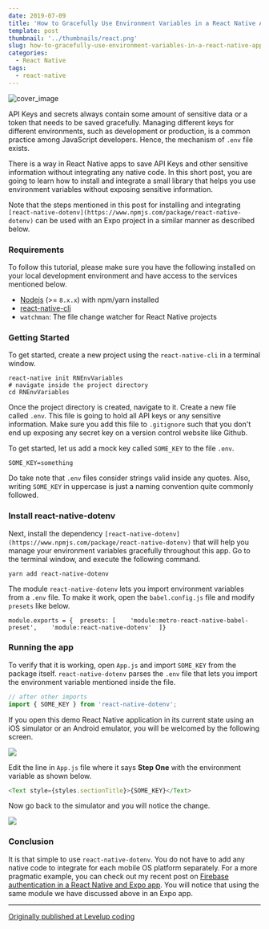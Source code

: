 ```yaml
---
date: 2019-07-09
title: 'How to Gracefully Use Environment Variables in a React Native App'
template: post
thumbnail: '../thumbnails/react.png'
slug: how-to-gracefully-use-environment-variables-in-a-react-native-app
categories:
  - React Native
tags:
  - react-native
---
```


![cover_image](https://miro.medium.com/max/3840/1*2EWodBExzADFPzkxwEZSXQ.png)

API Keys and secrets always contain some amount of sensitive data or a token that needs to be saved gracefully. Managing different keys for different environments, such as development or production, is a common practice among JavaScript developers. Hence, the mechanism of `.env` file exists.

There is a way in React Native apps to save API Keys and other sensitive information without integrating any native code. In this short post, you are going to learn how to install and integrate a small library that helps you use environment variables without exposing sensitive information.

Note that the steps mentioned in this post for installing and integrating `[react-native-dotenv](https://www.npmjs.com/package/react-native-dotenv)` can be used with an Expo project in a similar manner as described below.

### Requirements

To follow this tutorial, please make sure you have the following installed on your local development environment and have access to the services mentioned below.

- [Nodejs](https://nodejs.org/en/) (>= `8.x.x`) with npm/yarn installed
- [react-native-cli](https://www.npmjs.com/package/react-native-cli)
- `watchman`: The file change watcher for React Native projects

### Getting Started

To get started, create a new project using the `react-native-cli` in a terminal window.

```shell
react-native init RNEnvVariables
# navigate inside the project directory
cd RNEnvVariables
```

Once the project directory is created, navigate to it. Create a new file called `.env`. This file is going to hold all API keys or any sensitive information. Make sure you add this file to `.gitignore` such that you don't end up exposing any secret key on a version control website like Github.

To get started, let us add a mock key called `SOME_KEY` to the file `.env`.

```env
SOME_KEY=something
```

Do take note that `.env` files consider strings valid inside any quotes. Also, writing `SOME_KEY` in uppercase is just a naming convention quite commonly followed.

### Install react-native-dotenv

Next, install the dependency `[react-native-dotenv](https://www.npmjs.com/package/react-native-dotenv)` that will help you manage your environment variables gracefully throughout this app. Go to the terminal window, and execute the following command.

```
yarn add react-native-dotenv
```

The module `react-native-dotenv` lets you import environment variables from a `.env` file. To make it work, open the `babel.config.js` file and modify `presets` like below.

```
module.exports = {  presets: [    'module:metro-react-native-babel-preset',    'module:react-native-dotenv'  ]}
```

### Running the app

To verify that it is working, open `App.js` and import `SOME_KEY` from the package itself. `react-native-dotenv` parses the `.env` file that lets you import the environment variable mentioned inside the file.

```js
// after other imports
import { SOME_KEY } from 'react-native-dotenv';
```

If you open this demo React Native application in its current state using an iOS simulator or an Android emulator, you will be welcomed by the following screen.

![](https://cdn-images-1.medium.com/max/800/1*ZISAEh-BOnnS3fe9ELSFlA.png)

Edit the line in `App.js` file where it says **Step One** with the environment variable as shown below.

```js
<Text style={styles.sectionTitle}>{SOME_KEY}</Text>
```

Now go back to the simulator and you will notice the change.

![](https://cdn-images-1.medium.com/max/800/1*vHCK4XMZdnDKuFT1IDdhZg.png)

### Conclusion

It is that simple to use `react-native-dotenv`. You do not have to add any native code to integrate for each mobile OS platform separately. For a more pragmatic example, you can check out my recent post on [Firebase authentication in a React Native and Expo app](https://heartbeat.fritz.ai/how-to-build-an-email-authentication-app-with-firebase-firestore-and-react-native-a18a8ba78574). You will notice that using the same module we have discussed above in an Expo app.

---

[Originally published at Levelup coding](https://levelup.gitconnected.com/how-to-gracefully-use-environment-variables-in-a-react-native-app-7f1600446116)
